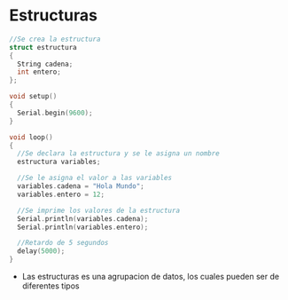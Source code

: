 # Estructuras

```c++
//Se crea la estructura
struct estructura
{
  String cadena;
  int entero;
};

void setup()
{
  Serial.begin(9600);
}

void loop()
{
  //Se declara la estructura y se le asigna un nombre
  estructura variables;

  //Se le asigna el valor a las variables
  variables.cadena = "Hola Mundo";
  variables.entero = 12;

  //Se imprime los valores de la estructura
  Serial.println(variables.cadena);
  Serial.println(variables.entero);

  //Retardo de 5 segundos
  delay(5000);
}
```

* Las estructuras es una agrupacion de datos, los cuales pueden ser de diferentes tipos
